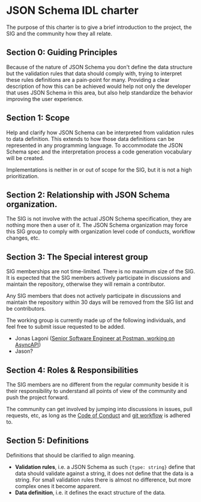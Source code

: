 # JSON Schema IDL charter
The purpose of this charter is to give a brief introduction to the project, the SIG and the community how they all relate.

## Section 0: Guiding Principles

Because of the nature of JSON Schema you don't define the data structure but the validation rules that data should comply with, trying to interpret these rules definitions are a pain-point for many. Providing a clear description of how this can be achieved would help not only the developer that uses JSON Schema in this area, but also help standardize the behavior improving the user experience.

## Section 1: Scope

Help and clarify how JSON Schema can be interpreted from validation rules to data definition. This extends to how those data definitions can be represented in any programming language. To accommodate the JSON Schema spec and the interpretation process a code generation vocabulary will be created.

Implementations is neither in or out of scope for the SIG, but it is not a high prioritization.

## Section 2: Relationship with JSON Schema organization.

The SIG is not involve with the actual JSON Schema specification, they are nothing more then a user of it. The JSON Schema organization may force this SIG group to comply with organization level code of conducts, workflow changes, etc. 

## Section 3: The Special interest group

SIG memberships are not time-limited. There is no maximum size of the SIG. It is expected that the SIG members actively participate in discussions and maintain the repository, otherwise they will remain a contributor.

Any SIG members that does not actively participate in discussions and maintain the repository within 30 days will be removed from the SIG list and be contributors.

The working group is currently made up of the following individuals, and feel free to submit issue requested to be added. 

- Jonas Lagoni ([Senior Software Engineer at Postman, working on AsyncAPI](https://www.linkedin.com/in/jonaslagoni/))
- Jason?

## Section 4: Roles & Responsibilities 

The SIG members are no different from the regular community beside it is their responsibility to understand all points of view of the community and push the project forward. 

The community can get involved by jumping into discussions in issues, pull requests, etc, as long as the [Code of Conduct](./CODE_OF_CONDUCT.md) and [git workflow](./git_workflow.md) is adhered to.

## Section 5: Definitions

Definitions that should be clarified to align meaning.

- **Validation rules**, i.e. a JSON Schema as such `{type: string}` define that data should validate against a string, it does not define that the data is a string. For small validation rules there is almost no difference, but more complex ones it become apparent. 
- **Data definition**, i.e. it defines the exact structure of the data.